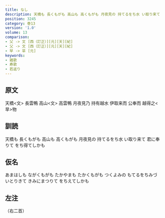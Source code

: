 ```yaml
---
title: なし
description: 天橋も 長くもがも 高山も 高くもがも 月夜見の 持てるをち水 い取り来て 君に奉りて をち得てしかも
position: 3245
category: 巻13
version: '1.0'
volume: 13
comparison:
- 父 -> 文 [西（訂正）][元][天][紀]
- 父 -> 文 [西（訂正）][元][天][紀]
- 早 -> 旱 [元]
keywords:
- 雑歌
- 寿歌
- 若返り
---
```


## 原文

天橋<文> 長雲鴨 高山<文> 高雲鴨 月夜見乃 持有越水 伊取来而 公奉而 越得之<旱>物

## 訓読

天橋も 長くもがも 高山も 高くもがも 月夜見の 持てるをち水 い取り来て 君に奉りて をち得てしかも

## 仮名

あまはしも ながくもがも たかやまも たかくもがも つくよみの もてるをちみづ いとりきて きみにまつりて をちえてしかも

## 左注

（右二首）
